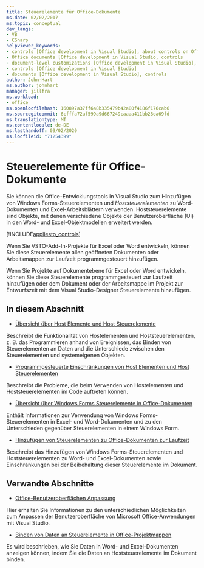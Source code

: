 ```yaml
---
title: Steuerelemente für Office-Dokumente
ms.date: 02/02/2017
ms.topic: conceptual
dev_langs:
- VB
- CSharp
helpviewer_keywords:
- controls [Office development in Visual Studio], about controls on Office documents
- Office documents [Office development in Visual Studio, controls
- document-level customizations [Office development in Visual Studio], controls
- controls [Office development in Visual Studio]
- documents [Office development in Visual Studio], controls
author: John-Hart
ms.author: johnhart
manager: jillfra
ms.workload:
- office
ms.openlocfilehash: 160897a37ff6a8b335479b42a80f4186f176cab6
ms.sourcegitcommit: 6cfffa72af599a9d667249caaaa411bb28ea69fd
ms.translationtype: MT
ms.contentlocale: de-DE
ms.lasthandoff: 09/02/2020
ms.locfileid: "71254399"
---
```

# <a name="controls-on-office-documents"></a>Steuerelemente für Office-Dokumente
  Sie können die Office-Entwicklungstools in Visual Studio zum Hinzufügen von Windows Forms-Steuerelementen und *Hoststeuerelementen* zu Word-Dokumenten und Excel-Arbeitsblättern verwenden. Hoststeuerelemente sind Objekte, mit denen verschiedene Objekte der Benutzeroberfläche (UI) in den Word- und Excel-Objektmodellen erweitert werden.

 [!INCLUDE[appliesto_controls](../vsto/includes/appliesto-controls-md.md)]

 Wenn Sie VSTO-Add-In-Projekte für Excel oder Word entwickeln, können Sie diese Steuerelemente allen geöffneten Dokumenten oder Arbeitsmappen zur Laufzeit programmgesteuert hinzufügen.

 Wenn Sie Projekte auf Dokumentebene für Excel oder Word entwickeln, können Sie diese Steuerelemente programmgesteuert zur Laufzeit hinzufügen oder dem Dokument oder der Arbeitsmappe im Projekt zur Entwurfszeit mit dem Visual Studio-Designer Steuerelemente hinzufügen.

## <a name="in-this-section"></a>In diesem Abschnitt
- [Übersicht über Host Elemente und Host Steuerelemente](../vsto/host-items-and-host-controls-overview.md)

 Beschreibt die Funktionalität von Hostelementen und Hoststeuerelementen, z. B. das Programmieren anhand von Ereignissen, das Binden von Steuerelementen an Daten und die Unterschiede zwischen den Steuerelementen und systemeigenen Objekten.

- [Programmgesteuerte Einschränkungen von Host Elementen und Host Steuerelementen](../vsto/programmatic-limitations-of-host-items-and-host-controls.md)

 Beschreibt die Probleme, die beim Verwenden von Hostelementen und Hoststeuerelementen im Code auftreten können.

- [Übersicht über Windows Forms Steuerelemente in Office-Dokumenten](../vsto/windows-forms-controls-on-office-documents-overview.md)

 Enthält Informationen zur Verwendung von Windows Forms-Steuerelementen in Excel- und Word-Dokumenten und zu den Unterschieden gegenüber Steuerelementen in einem Windows Form.

- [Hinzufügen von Steuerelementen zu Office-Dokumenten zur Laufzeit](../vsto/adding-controls-to-office-documents-at-run-time.md)

 Beschreibt das Hinzufügen von Windows Forms-Steuerelementen und Hoststeuerelementen zu Word- und Excel-Dokumenten sowie Einschränkungen bei der Beibehaltung dieser Steuerelemente im Dokument.

## <a name="related-sections"></a>Verwandte Abschnitte
- [Office-Benutzeroberflächen Anpassung](../vsto/office-ui-customization.md)

 Hier erhalten Sie Informationen zu den unterschiedlichen Möglichkeiten zum Anpassen der Benutzeroberfläche von Microsoft Office-Anwendungen mit Visual Studio.

- [Binden von Daten an Steuerelemente in Office-Projektmappen](../vsto/binding-data-to-controls-in-office-solutions.md)

 Es wird beschrieben, wie Sie Daten in Word- und Excel-Dokumenten anzeigen können, indem Sie die Daten an Hoststeuerelemente im Dokument binden.
